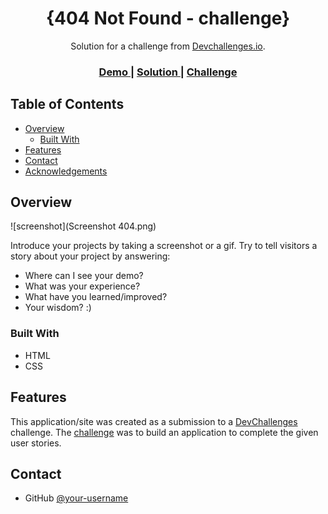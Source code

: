 <!-- Please update value in the {}  -->

<h1 align="center">{404 Not Found - challenge}</h1>

<div align="center">
   Solution for a challenge from  <a href="https://devchallenges.io/challenges/wBunSb7FPrIepJZAg0sY" target="_blank">Devchallenges.io</a>.
</div>

<div align="center">
  <h3>
    <a href="https://nicopom.github.io/404-Not-Found/">
      Demo
    </a>
    <span> | </span>
    <a href="https://devchallenges.io/solutions/MvEeDqjcfxihQmU1kTVN">
      Solution
    </a>
    <span> | </span>
    <a href="https://devchallenges.io/challenges/wBunSb7FPrIepJZAg0sY">
      Challenge
    </a>
  </h3>
</div>

<!-- TABLE OF CONTENTS -->

## Table of Contents

- [Overview](#overview)
  - [Built With](#built-with)
- [Features](#features)
- [Contact](#contact)
- [Acknowledgements](#acknowledgemnts)

<!-- OVERVIEW -->

## Overview

![screenshot](Screenshot 404.png)

Introduce your projects by taking a screenshot or a gif. Try to tell visitors a story about your project by answering:

- Where can I see your demo?
- What was your experience?
- What have you learned/improved?
- Your wisdom? :)

### Built With

<!-- This section should list any major frameworks that you built your project using. Here are a few examples.-->

- HTML
- CSS

## Features

<!-- List the features of your application or follow the template. Don't share the figma file here :) -->

This application/site was created as a submission to a [DevChallenges](https://devchallenges.io/challenges) challenge. The [challenge](https://devchallenges.io/challenges/wBunSb7FPrIepJZAg0sY) was to build an application to complete the given user stories.

## Contact

- GitHub [@your-username](https://github.com/NicoPom)
